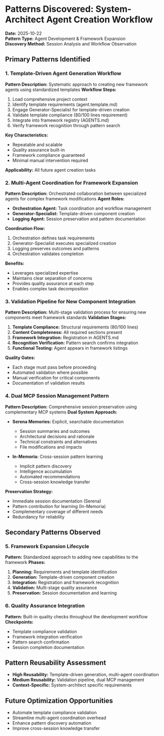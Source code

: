 # Patterns Discovered: System-Architect Agent Creation Workflow
**Date:** 2025-10-22  
**Pattern Type:** Agent Development & Framework Expansion  
**Discovery Method:** Session Analysis and Workflow Observation

## Primary Patterns Identified

### 1. Template-Driven Agent Generation Workflow
**Pattern Description:** Systematic approach to creating new framework agents using standardized templates
**Workflow Steps:**
1. Load comprehensive project context
2. Identify template requirements (agent.template.md)
3. Engage Generator-Specialist for template-driven creation
4. Validate template compliance (80/100 lines requirement)
5. Integrate into framework registry (AGENTS.md)
6. Verify framework recognition through pattern search

**Key Characteristics:**
- Repeatable and scalable
- Quality assurance built-in
- Framework compliance guaranteed
- Minimal manual intervention required

**Applicability:** All future agent creation tasks

### 2. Multi-Agent Coordination for Framework Expansion
**Pattern Description:** Orchestrated collaboration between specialized agents for complex framework modifications
**Agent Roles:**
- **Orchestration Agent:** Task coordination and workflow management
- **Generator-Specialist:** Template-driven component creation
- **Logging Agent:** Session preservation and pattern documentation

**Coordination Flow:**
1. Orchestration defines task requirements
2. Generator-Specialist executes specialized creation
3. Logging preserves outcomes and patterns
4. Orchestration validates completion

**Benefits:**
- Leverages specialized expertise
- Maintains clear separation of concerns
- Provides quality assurance at each step
- Enables complex task decomposition

### 3. Validation Pipeline for New Component Integration
**Pattern Description:** Multi-stage validation process for ensuring new components meet framework standards
**Validation Stages:**
1. **Template Compliance:** Structural requirements (80/100 lines)
2. **Content Completeness:** All required sections present
3. **Framework Integration:** Registration in AGENTS.md
4. **Recognition Verification:** Pattern search confirms integration
5. **Functional Testing:** Agent appears in framework listings

**Quality Gates:**
- Each stage must pass before proceeding
- Automated validation where possible
- Manual verification for critical components
- Documentation of validation results

### 4. Dual MCP Session Management Pattern
**Pattern Description:** Comprehensive session preservation using complementary MCP systems
**Dual System Approach:**
- **Serena Memories:** Explicit, searchable documentation
  - Session summaries and outcomes
  - Architectural decisions and rationale
  - Technical constraints and alternatives
  - File modifications and impacts

- **In-Memoria:** Cross-session pattern learning
  - Implicit pattern discovery
  - Intelligence accumulation
  - Automated recommendations
  - Cross-session knowledge transfer

**Preservation Strategy:**
- Immediate session documentation (Serena)
- Pattern contribution for learning (In-Memoria)
- Complementary coverage of different needs
- Redundancy for reliability

## Secondary Patterns Observed

### 5. Framework Expansion Lifecycle
**Pattern:** Standardized approach to adding new capabilities to the framework
**Phases:**
1. **Planning:** Requirements and template identification
2. **Generation:** Template-driven component creation
3. **Integration:** Registration and framework recognition
4. **Validation:** Multi-stage quality assurance
5. **Preservation:** Session documentation and learning

### 6. Quality Assurance Integration
**Pattern:** Built-in quality checks throughout the development workflow
**Checkpoints:**
- Template compliance validation
- Framework integration verification
- Pattern search confirmation
- Session completion documentation

## Pattern Reusability Assessment
- **High Reusability:** Template-driven generation, multi-agent coordination
- **Medium Reusability:** Validation pipeline, dual MCP management
- **Context-Specific:** System-architect specific requirements

## Future Optimization Opportunities
- Automate template compliance validation
- Streamline multi-agent coordination overhead
- Enhance pattern discovery automation
- Improve cross-session knowledge transfer